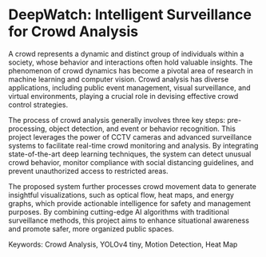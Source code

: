 # DeepWatch: Intelligent Surveillance for Crowd Analysis

A crowd represents a dynamic and distinct group of individuals within a society, whose behavior and interactions often hold valuable insights. The phenomenon of crowd dynamics has become a pivotal area of research in machine learning and computer vision. Crowd analysis has diverse applications, including public event management, visual surveillance, and virtual environments, playing a crucial role in devising effective crowd control strategies.

The process of crowd analysis generally involves three key steps: pre-processing, object detection, and event or behavior recognition. This project leverages the power of CCTV cameras and advanced surveillance systems to facilitate real-time crowd monitoring and analysis. By integrating state-of-the-art deep learning techniques, the system can detect unusual crowd behavior, monitor compliance with social distancing guidelines, and prevent unauthorized access to restricted areas.

The proposed system further processes crowd movement data to generate insightful visualizations, such as optical flow, heat maps, and energy graphs, which provide actionable intelligence for safety and management purposes. By combining cutting-edge AI algorithms with traditional surveillance methods, this project aims to enhance situational awareness and promote safer, more organized public spaces.



Keywords: Crowd Analysis, YOLOv4 tiny, Motion Detection, Heat Map
